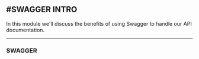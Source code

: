 #SWAGGER INTRO
---
In this module we'll discuss the benefits of using Swagger to handle our API documentation.

<hr />

### SWAGGER


